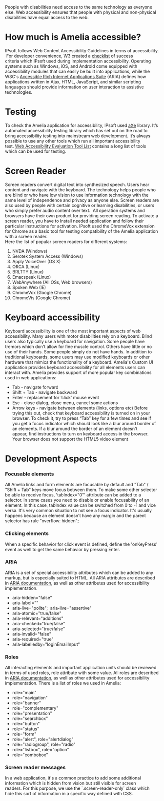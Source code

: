 People with disabilities need access to the same technology as everyone else. Web accessibility ensures that people with physical and non-physical disabilities have equal access to the web.
# How much is Amelia accessible?
IPsoft follows Web Content Accessibility Guidelines in terms of accessibility.  For developer convenience, W3 created a [checklist](https://www.w3.org/TR/2006/WD-WCAG20-20060427/appendixB.html) of success criteria which IPsoft used during implementation accessibility. Operating systems such as Windows, iOS, and Android come equipped with accessibility modules that can easily be built into applications, while the W3C's [Accessible Rich Internet Applications Suite](http://www.w3.org/WAI/intro/aria) (ARIA) defines how applications written in Ajax, HTML, JavaScript, and similar scripting languages should provide information on user interaction to assistive technologies.
# Testing
To check the Amelia application for accessibility, IPsoft used [aXe](https://www.deque.com/axe/) library. It’s automated accessibility testing library which has set out on the road to bring accessibility testing into mainstream web development. It’s always possible to use any other tools which run all important accessibility test. [Web Accessibility Evaluation Tool List](https://www.w3.org/WAI/ER/tools/) contains a long list of tools which can be used for testing.
# Screen Reader
Screen readers convert digital text into synthesized speech. Users hear content and navigate with the keyboard. The technology helps people who are blind or who have low vision to use information technology with the same level of independence and privacy as anyone else. Screen readers are also used by people with certain cognitive or learning disabilities, or users who simply prefer audio content over text. 
All operation systems and browsers have their own product for providing screen reading. To activate a screen reader, you have to Install needed application and follow their particular instructions for activation. IPsoft used the ChromeVox extension for Chrome as a basic tool for testing compatibility of the Amelia application with a screen reader.  
Here the list of popular screen readers for different systems:
1.  NVDA (Windows)
2.  Serotek System Access (Windows)
3.  Apply VoiceOver (OS X)
4.  ORCA (Linux)
5.  BRLTTY (Linux)
6.  Emacspeak (Linux)
7.  WebAnywhere (All OSs, Web browsers) 
8.  Spoken Web (IE)
9.  ChromeVox (Google Chrome)
10. ChromeVis (Google Chrome)
# Keyboard accessibility 
Keyboard accessibility is one of the most important aspects of web accessibility. Many users with motor disabilities rely on a keyboard. Blind users also typically use a keyboard for navigation. Some people have tremors which don't allow for fine muscle control. Others have little or no use of their hands. Some people simply do not have hands. In addition to traditional keyboards, some users may use modified keyboards or other hardware that mimics the functionality of a keyboard.
Amelia's Custom UI application provides keyboard accessibility for all elements users can interact with. Amelia provides support of more popular key combinations used in web applications: 
-   Tab - navigate forward 
-   Shift + Tab - navigate backward
-   Enter - replacement for ‘click’ mouse event
-   Esc - close dialog, close menu, cancel some actions
-   Arrow keys - navigate between elements (links, options etc)
Before trying this out, check that keyboard accessibility is turned on in your browser. To check it, try to press “Tab” key for a few times and see if you get a focus indicator which should look like a blur around border of an elements. If a blur around the border of an element doesn't appear, find instructions to turn on keyboard access in the browser.
Your browser does not support the HTML5 video element
# Development Aspects
### Focusable elements
All Amelia links and form elements are focusable by default and "Tab" / "Shift + Tab" keys move focus between them. To make some other selector be able to receive focus, 'tabIndex="0"' attribute can be added to a selector. In some cases you need to disable or enable focusability of an element. In this case, tabIndex value can be switched from 0 to -1 and vice versa. It's very common situation to not see a focus indicator. It's usually happens because an element doesn't have any margin and the parent selector has rule "overflow: hidden";
### Clicking elements
When a specific behavior for click event is defined, define the 'onKeyPress' event as well to get the same behavior by pressing Enter.
### ARIA
ARIA is a set of special accessibility attributes which can be added to any markup, but is especially suited to HTML. All ARIA attributes are described in [ARIA documentation](https://www.w3.org/TR/wai-aria/), as well as other attributes used for accessibility implementation.
-   aria-hidden="false"
-   aria-label=""
-   aria-live="polite";  aria-live="assertive"
-   aria-atomic="true/false"
-   aria-relevant="additions"
-   aria-checked="true/false"
-   aria-selected="true/false"
-   aria-invalid="false"
-   aria-required="true"
-   aria-labelledby="loginEmailInput"
### Roles
All interacting elements and important application units should be reviewed in terms of used roles, role attribute with some value. All roles are described in [ARIA documentation](https://www.w3.org/TR/wai-aria/), as well as other attributes used for accessibility implementation.
There is a list of roles we used in Amelia:
-   role="main"
-   role="navigation"
-   role="banner"
-   role="complementary"
-   role="presentation"
-   role="searchbox"
-   role="button"
-   role="status"
-   role="form"
-   role="alert", role="alertdialog"
-   role="radiogroup", role="radio"
-   role="listbox", role="option"
-   role="combobox"
### Screen reader messages
In a web application, it's a common practice to add some additional information which is hidden from vision but still visible for screen readers. For this purpose, we use the \`.screen-reader-only\` class which hide this sort of information in a specific way defined with CSS.
